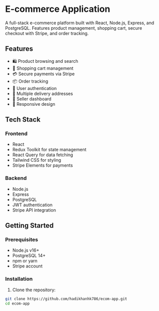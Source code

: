 # E-commerce Application

A full-stack e-commerce platform built with React, Node.js, Express, and PostgreSQL. Features product management, shopping cart, secure checkout with Stripe, and order tracking.

## Features

- 🛍️ Product browsing and search
- 🛒 Shopping cart management  
- 💳 Secure payments via Stripe
- 📦 Order tracking
- 👤 User authentication
- 📍 Multiple delivery addresses
- 🔐 Seller dashboard
- 📱 Responsive design

## Tech Stack

### Frontend
- React
- Redux Toolkit for state management
- React Query for data fetching
- Tailwind CSS for styling
- Stripe Elements for payments

### Backend
- Node.js
- Express
- PostgreSQL
- JWT authentication
- Stripe API integration

## Getting Started

### Prerequisites
- Node.js v16+
- PostgreSQL 14+
- npm or yarn
- Stripe account

### Installation

1. Clone the repository:
```bash
git clone https://github.com/hadikhanhk786/ecom-app.git
cd ecom-app
